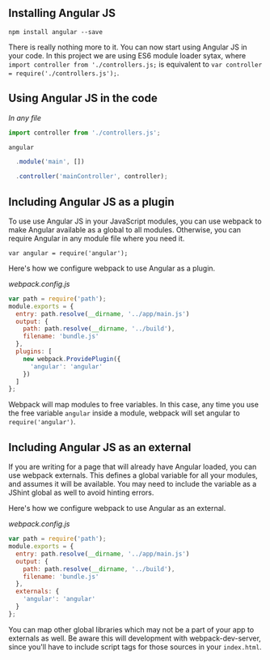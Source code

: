 ## Installing Angular JS

`npm install angular --save`

There is really nothing more to it. You can now start using Angular JS in your code. In this project we are using ES6 module loader sytax, where `import controller from './controllers.js;` is equivalent to `var controller = require('./controllers.js');`.

## Using Angular JS in the code

*In any file*
```javascript
import controller from './controllers.js';

angular

  .module('main', [])

  .controller('mainController', controller);
```

## Including Angular JS as a plugin
To use use Angular JS in your JavaScript modules, you can use webpack to make Angular available as a global to all modules. Otherwise, you can require Angular in any module file where you need it.

`var angular = require('angular');`

Here's how we configure webpack to use Angular as a plugin.

*webpack.config.js*
```javascript
var path = require('path');
module.exports = {
  entry: path.resolve(__dirname, '../app/main.js')
  output: {
    path: path.resolve(__dirname, '../build'),
    filename: 'bundle.js'
  },
  plugins: [
    new webpack.ProvidePlugin({
      'angular': 'angular'
    })
  ]
};
```

Webpack will map modules to free variables. In this case, any time you use the free variable `angular` inside a module, webpack will set angular to `require('angular')`.

## Including Angular JS as an external
If you are writing for a page that will already have Angular loaded, you can use webpack externals. This defines a global variable for all your modules, and assumes it will be available. You may need to include the variable as a JShint global as well to avoid hinting errors.

Here's how we configure webpack to use Angular as an external.

*webpack.config.js*
```javascript
var path = require('path');
module.exports = {
  entry: path.resolve(__dirname, '../app/main.js')
  output: {
    path: path.resolve(__dirname, '../build'),
    filename: 'bundle.js'
  },
  externals: {
    'angular': 'angular'
  }
};
```

You can map other global libraries which may not be a part of your app to externals as well. Be aware this will development with webpack-dev-server, since you'll have to include script tags for those sources in your `index.html`.